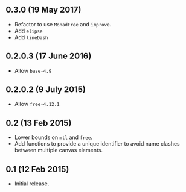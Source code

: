 0.3.0 (19 May 2017)
---------------------

- Refactor to use `MonadFree` and `improve`.
- Add `elipse`
- Add `lineDash`

0.2.0.3 (17 June 2016)
---------------------

- Allow `base-4.9`

0.2.0.2 (9 July 2015)
---------------------

- Allow `free-4.12.1`

0.2 (13 Feb 2015)
-----------------

- Lower bounds on `mtl` and `free`.
- Add functions to provide a unique identifier to avoid name
  clashes between multiple canvas elements.

0.1 (12 Feb 2015)
-----------------

- Initial release.
